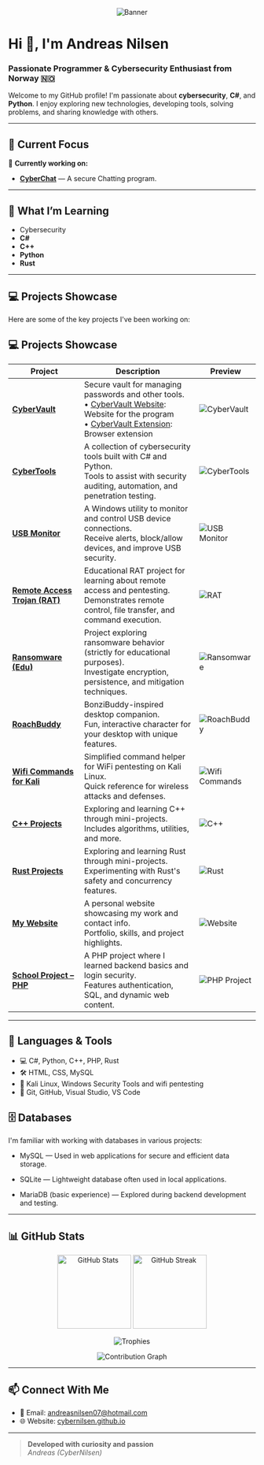 <p align="center">
  <img src="https://capsule-render.vercel.app/api?type=waving&color=0e2233&height=320&section=header&text=Andreas%20Nilsen%20(CyberNilsen)&fontSize=40&fontAlign=50&desc=Cybersecurity%20Enthusiast%20%7C%20Developer%20%7C%20Norway%20🇳🇴&descSize=20&descAlign=50&fontColor=ffffff&descFontColor=ffffff&descPadding=80" alt="Banner"/>
</p>

# Hi 👋, I'm Andreas Nilsen

### Passionate Programmer & Cybersecurity Enthusiast from Norway 🇳🇴

Welcome to my GitHub profile! I'm passionate about **cybersecurity**, **C#**, and **Python**. I enjoy exploring new technologies, developing tools, solving problems, and sharing knowledge with others.

---

## 🌟 Current Focus

🔭 **Currently working on:**  
- [**CyberChat**](https://github.com/CyberNilsen/CyberChat) — A secure Chatting program. <br>

---

## 🌱 What I’m Learning

- Cybersecurity
- **C#**
- **C++**
- **Python**
- **Rust**

---

## 💻 Projects Showcase

Here are some of the key projects I've been working on:


## 💻 Projects Showcase

| Project | Description | Preview |
|---|---|---|
| [**CyberVault**](https://github.com/CyberNilsen/CyberVault) | Secure vault for managing passwords and other tools.<br> • [CyberVault Website](https://github.com/CyberNilsen/CyberVault-website): Website for the program<br> • [CyberVault Extension](https://github.com/CyberNilsen/CyberVaultExtension): Browser extension | ![CyberVault]([assets/cybervault-demo.gif](https://private-user-images.githubusercontent.com/124470447/448495776-ad8568e6-56e0-4c2e-8e61-1d12526c7188.gif?jwt=eyJhbGciOiJIUzI1NiIsInR5cCI6IkpXVCJ9.eyJpc3MiOiJnaXRodWIuY29tIiwiYXVkIjoicmF3LmdpdGh1YnVzZXJjb250ZW50LmNvbSIsImtleSI6ImtleTUiLCJleHAiOjE3NDkyMzEyMTIsIm5iZiI6MTc0OTIzMDkxMiwicGF0aCI6Ii8xMjQ0NzA0NDcvNDQ4NDk1Nzc2LWFkODU2OGU2LTU2ZTAtNGMyZS04ZTYxLTFkMTI1MjZjNzE4OC5naWY_WC1BbXotQWxnb3JpdGhtPUFXUzQtSE1BQy1TSEEyNTYmWC1BbXotQ3JlZGVudGlhbD1BS0lBVkNPRFlMU0E1M1BRSzRaQSUyRjIwMjUwNjA2JTJGdXMtZWFzdC0xJTJGczMlMkZhd3M0X3JlcXVlc3QmWC1BbXotRGF0ZT0yMDI1MDYwNlQxNzI4MzJaJlgtQW16LUV4cGlyZXM9MzAwJlgtQW16LVNpZ25hdHVyZT0wM2MwNjZhODg4NjBlMzdhNDQ5ODkyOWZiYzhlY2Q5MWE4ZTgwNTJiZmYxMDVkNGQ4Yjc1MTYyZTIwZmRkMzc0JlgtQW16LVNpZ25lZEhlYWRlcnM9aG9zdCJ9.DT7-3vIkEtL49nU4w3NlFMm71Z_Z07WhWmhPYuYDBak)) |
| [**CyberTools**](https://github.com/CyberNilsen/CyberTools) | A collection of cybersecurity tools built with C# and Python.<br> Tools to assist with security auditing, automation, and penetration testing. | ![CyberTools](assets/cybertools-demo.gif) |
| [**USB Monitor**](https://github.com/CyberNilsen/USB-Monitor) | A Windows utility to monitor and control USB device connections.<br> Receive alerts, block/allow devices, and improve USB security. | ![USB Monitor](assets/usb-monitor-demo.gif) |
| [**Remote Access Trojan (RAT)**](https://github.com/CyberNilsen/Remote-Access-Trojan) | Educational RAT project for learning about remote access and pentesting.<br> Demonstrates remote control, file transfer, and command execution. | ![RAT](assets/rat-demo.gif) |
| [**Ransomware (Edu)**](https://github.com/CyberNilsen/Ransomware) | Project exploring ransomware behavior (strictly for educational purposes).<br> Investigate encryption, persistence, and mitigation techniques. | ![Ransomware](assets/ransomware-demo.gif) |
| [**RoachBuddy**](https://github.com/CyberNilsen/RoachBuddy) | BonziBuddy-inspired desktop companion.<br> Fun, interactive character for your desktop with unique features. | ![RoachBuddy](assets/roachbuddy-demo.gif) |
| [**Wifi Commands for Kali**](https://github.com/CyberNilsen/Wifi-Commands-Kali) | Simplified command helper for WiFi pentesting on Kali Linux.<br> Quick reference for wireless attacks and defenses. | ![Wifi Commands](assets/wifi-demo.png) |
| [**C++ Projects**](https://github.com/CyberNilsen/CPP-projects) | Exploring and learning C++ through mini-projects.<br> Includes algorithms, utilities, and more. | ![C++](assets/cpp-projects-demo.png) |
| [**Rust Projects**](https://github.com/CyberNilsen/Rust) | Exploring and learning Rust through mini-projects.<br> Experimenting with Rust's safety and concurrency features. | ![Rust](assets/rust-projects-demo.png) |
| [**My Website**](https://cybernilsen.github.io/Andreas-Nettside/) | A personal website showcasing my work and contact info.<br> Portfolio, skills, and project highlights. | ![Website](assets/website-demo.png) |
| [**School Project – PHP**](https://github.com/CyberNilsen/Oppdag-Norge-databasenettside) | A PHP project where I learned backend basics and login security.<br> Features authentication, SQL, and dynamic web content. | ![PHP Project](assets/php-project-demo.png) |

---

## 🚀 Languages & Tools

- 💻 C#, Python, C++, PHP, Rust  
- 🛠️ HTML, CSS, MySQL  
- 🔐 Kali Linux, Windows Security Tools and wifi pentesting
- 🔧 Git, GitHub, Visual Studio, VS Code

## 🗄️ Databases
I'm familiar with working with databases in various projects:

- MySQL — Used in web applications for secure and efficient data storage.

- SQLite — Lightweight database often used in local applications.

- MariaDB (basic experience) — Explored during backend development and testing.

---

## 📊 GitHub Stats

<p align="center">
  <img src="https://github-readme-stats.vercel.app/api?username=CyberNilsen&show_icons=true&theme=dark" alt="GitHub Stats" height="150"/>
  <img src="https://streak-stats.demolab.com/?user=CyberNilsen&theme=dark" alt="GitHub Streak" height="150"/>
</p>
<p align="center">
  <img src="https://github-profile-trophy.vercel.app/?username=CyberNilsen&theme=onedark&row=1&column=7" alt="Trophies"/>
</p>
<p align="center">
  <img src="https://github-readme-activity-graph.vercel.app/graph?username=CyberNilsen&theme=github-compact" alt="Contribution Graph"/>
</p>

---

## 📫 Connect With Me

- 💌 Email: [andreasnilsen07@hotmail.com](mailto:andreasnilsen07@hotmail.com)
- 🌐 Website: [cybernilsen.github.io](https://cybernilsen.github.io/Andreas-Nettside/)

---

> **Developed with curiosity and passion**  
> *Andreas (CyberNilsen)*
